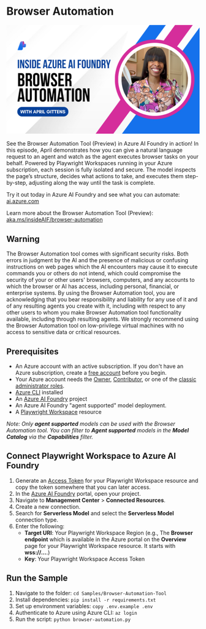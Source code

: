 # Browser Automation

![Browser Automation](../../Images/thumbnail-browser-automation.png)

See the Browser Automation Tool (Preview) in Azure AI Foundry in action! In this episode, April demonstrates how you can give a natural language request to an agent and watch as the agent executes browser tasks on your behalf. Powered by Playwright Workspaces running in your Azure subscription, each session is fully isolated and secure. The model inspects the page’s structure, decides what actions to take, and executes them step-by-step, adjusting along the way until the task is complete.

Try it out today in Azure AI Foundry and see what you can automate: [ai.azure.com](https://ai.azure.com)

Learn more about the Browser Automation Tool (Preview): [aka.ms/insideAIF/browser-automation](https://aka.ms/insideAIF/browser-automation)

## Warning

The Browser Automation tool comes with significant security risks. Both errors in judgment by the AI and the presence of malicious or confusing instructions on web pages which the AI encounters may cause it to execute commands you or others do not intend, which could compromise the security of your or other users' browsers, computers, and any accounts to which the browser or AI has access, including personal, financial, or enterprise systems. By using the Browser Automation tool, you are acknowledging that you bear responsibility and liability for any use of it and of any resulting agents you create with it, including with respect to any other users to whom you make Browser Automation tool functionality available, including through resulting agents. We strongly recommend using the Browser Automation tool on low-privilege virtual machines with no access to sensitive data or critical resources.

## Prerequisites

- An Azure account with an active subscription. If you don't have an Azure subscription, create a [free account](https://azure.microsoft.com/free/) before you begin.
- Your Azure account needs the [Owner](https://learn.microsoft.com/azure/role-based-access-control/built-in-roles#owner), [Contributor](https://learn.microsoft.com/azure/role-based-access-control/built-in-roles#contributor), or one of the [classic administrator roles](https://learn.microsoft.com/azure/role-based-access-control/rbac-and-directory-admin-roles#classic-subscription-administrator-roles).
- [Azure CLI](https://learn.microsoft.com/cli/azure/install-azure-cli?view=azure-cli-latest) installed
- An [Azure AI Foundry](https://ai.azure.com) project
- An Azure AI Foundry "agent supported" model deployment.
- A [Playwright Workspace](https://learn.microsoft.com/azure/app-testing/playwright-workspaces/how-to-manage-playwright-workspace) resource

*Note: Only **agent supported** models can be used with the Browser Automation tool. You can filter to **Agent supported** models in the **Model Catalog** via the **Capabilities** filter.*

## Connect Playwright Workspace to Azure AI Foundry
1. Generate an [Access Token](https://learn.microsoft.com/azure/app-testing/playwright-workspaces/how-to-manage-access-tokens) for your Playwright Workspace resource and copy the token somewhere that you can later access.
1. In the [Azure AI Foundry](https://ai.azure.com) portal, open your project.
1. Navigate to **Management Center** > **Connected Resources**.
1. Create a new connection.
1. Search for **Serverless Model** and select the **Serverless Model** connection type.
1. Enter the following:
    - **Target URI**: Your Playwright Workspace Region (e.g., The **Browser endpoint** which is available in the Azure portal on the **Overview** page for your Playwright Workspace resource. It starts with **wss://...**.)
    - **Key**: Your Playwright Workspace Access Token

## Run the Sample

1. Navigate to the folder: `cd Samples/Browser-Automation-Tool`
1. Install dependencies: `pip install -r requirements.txt`
1. Set up environment variables: `copy .env.example .env`
1. Authenticate to Azure using Azure CLI: `az login`
1. Run the script: `python browser-automation.py`
